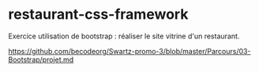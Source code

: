 # restaurant-css-framework
Exercice utilisation de bootstrap : réaliser le site vitrine d'un restaurant.

https://github.com/becodeorg/Swartz-promo-3/blob/master/Parcours/03-Bootstrap/projet.md
